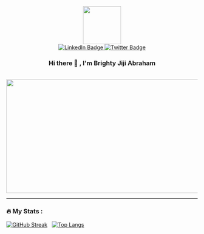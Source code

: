 <div align="center">
  <div id="header" align="center">
    <img src="https://media.giphy.com/media/M9gbBd9nbDrOTu1Mqx/giphy.gif" width="100"/>
  </div>

  <div id="badges">
    <a href="https://www.linkedin.com/in/brightyjijiabraham">
      <img src="https://img.shields.io/badge/LinkedIn-blue?style=for-the-badge&logo=linkedin&logoColor=white" alt="LinkedIn Badge"/>
    </a>
    <a href="https://twitter.com/B_J_A_008">
      <img src="https://img.shields.io/badge/Twitter-blue?style=for-the-badge&logo=twitter&logoColor=white" alt="Twitter Badge"/>
    </a>
  </div>

  ### Hi there 👋 , I'm Brighty Jiji Abraham

  <img src="https://komarev.com/ghpvc/?username=BrightyJijiAbraham&style=flat-square&color=blue" alt=""/>
  

</div>
<br>
<div align="center">
  <img src="https://media.giphy.com/media/dWesBcTLavkZuG35MI/giphy.gif" width="600" height="300"/>
</div>


---

### :fire: My Stats :

  [![GitHub Streak](http://github-readme-streak-stats.herokuapp.com?user=BrightyJijiAbraham&theme=dark&hide_border=true&fire=DD0000&ring=DD6E00&currStreakLabel=17DDA1)](https://git.io/streak-stats)
  &nbsp;
  [![Top Langs](https://github-readme-stats.vercel.app/api/top-langs/?username=BrightyJijiAbraham&layout=compact&theme=vision-friendly-dark)](https://github.com/anuraghazra/github-readme-stats)


<!--
**BrightyJijiAbraham/BrightyJijiAbraham** is a ✨ _special_ ✨ repository because its `README.md` (this file) appears on your GitHub profile.

Here are some ideas to get you started:

- 🔭 I’m currently working on ...
- 🌱 I’m currently learning ...
- 👯 I’m looking to collaborate on ...
- 🤔 I’m looking for help with ...
- 💬 Ask me about ...
- 📫 How to reach me: ...
- 😄 Pronouns: ...
- ⚡ Fun fact: ...
-->
